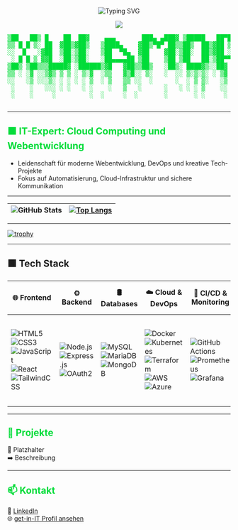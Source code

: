 <p align="center">
  <img src="https://readme-typing-svg.herokuapp.com?size=28&color=00dc38&center=true&width=700&lines=Hallo,+mein+Name+ist+Jury!;Junior+Full-Stack+%26+DevOps+Engineer+🚀;Cloud+Automation+☁;Infrastructure+as+Code+🔧" alt="Typing SVG" />
</p>

<p align="center">
  <img src="https://capsule-render.vercel.app/api?type=rect&color=0:232526,100:0f2027&height=80&section=header&text=Willkommen%20auf%20meinem%20GitHub-Profil&fontColor=00dc38&fontSize=28&fontAlignY=60" />
</p>

<pre align="center" style="color:#00dc38;font-family:monospace;">
▒██   ██▒ █    ██  ██▓    ▄▄▄       ███▄ ▄███▓ ▒█████   ██▀███  ▓█████ 
▒▒ █ █ ▒░ ██  ▓██▒▓██▒   ▒████▄    ▓██▒▀█▀ ██▒▒██▒  ██▒▓██ ▒ ██▒▓█   ▀ 
░░  █   ░▓██  ▒██░▒██░   ▒██  ▀█▄  ▓██    ▓██░▒██░  ██▒▓██ ░▄█ ▒▒███   
 ░ █ █ ▒ ▓▓█  ░██░▒██░   ░██▄▄▄▄██ ▒██    ▒██ ▒██   ██░▒██▀▀█▄  ▒▓█  ▄ 
▒██▒ ▒██▒▒▒█████▓ ░██████▒▓█   ▓██▒▒██▒   ░██▒░ ████▓▒░░██▓ ▒██▒░▒████▒
▒▒ ░ ░▓ ░░▒▓▒ ▒ ▒ ░ ▒░▓  ░▒▒   ▓▒█░░ ▒░   ░  ░░ ▒░▒░▒░ ░ ▒▓ ░▒▓░░░ ▒░ ░
░░   ░▒ ░░░▒░ ░ ░ ░ ░ ▒  ░ ▒   ▒▒ ░░  ░      ░  ░ ▒ ▒░   ░▒ ░ ▒░ ░ ░  ░
 ░    ░   ░░░ ░ ░   ░ ░    ░   ▒   ░      ░   ░ ░ ░ ▒    ░░   ░    ░   
 ░    ░     ░         ░  ░     ░  ░       ░       ░ ░     ░        ░  ░
                                                                       
</pre>

---

## <span style="color:#00dc38;">🟩 IT-Expert: Cloud Computing und Webentwicklung</span>

- Leidenschaft für moderne Webentwicklung, DevOps und kreative Tech-Projekte  
- Fokus auf Automatisierung, Cloud-Infrastruktur und sichere Kommunikation

---

| ![GitHub Stats](https://github-readme-stats.vercel.app/api?username=Xulamore&show_icons=true&theme=chartreuse-dark&border_color=00dc38) | [![Top Langs](https://github-readme-stats.vercel.app/api/top-langs/?username=Xulamore&layout=compact&theme=chartreuse-dark&border_color=00dc38)](https://github.com/Xulamore/github-readme-stats) |
|--------------|--------------|

---

[![trophy](https://github-profile-trophy.vercel.app/?username=Xulamore&theme=matrix&column=7&margin-w=10&margin-h=10)](https://github.com/ryo-ma/github-profile-trophy)

---

## 🟩 Tech Stack

| 🌐 Frontend | ⚙️ Backend | 🛢️ Databases | ☁️ Cloud & DevOps | 🔄 CI/CD & Monitoring | 🔧 Tools | 🖥️ Operating Systems | 🔒 Networking & Security |
|---|---|---|---|---|---|---|---|
| ![HTML5](https://img.shields.io/badge/-HTML5-E34F26?style=flat&logo=html5&logoColor=white) <br> ![CSS3](https://img.shields.io/badge/-CSS3-1572B6?style=flat&logo=css3&logoColor=white) <br> ![JavaScript](https://img.shields.io/badge/-JavaScript-F7DF1E?style=flat&logo=javascript&logoColor=black) <br> ![React](https://img.shields.io/badge/-React-61DAFB?style=flat&logo=react&logoColor=black) <br> ![TailwindCSS](https://img.shields.io/badge/-TailwindCSS-38B2AC?style=flat&logo=tailwind-css&logoColor=white) | ![Node.js](https://img.shields.io/badge/-Node.js-339933?style=flat&logo=node.js&logoColor=white) <br> ![Express.js](https://img.shields.io/badge/-Express.js-000000?style=flat&logo=express&logoColor=white) <br> ![OAuth2](https://img.shields.io/badge/-OAuth2-282C34?style=flat&logo=oauth&logoColor=white) | ![MySQL](https://img.shields.io/badge/-MySQL-4479A1?style=flat&logo=mysql&logoColor=white) <br> ![MariaDB](https://img.shields.io/badge/-MariaDB-003545?style=flat&logo=mariadb&logoColor=white) <br> ![MongoDB](https://img.shields.io/badge/-MongoDB-47A248?style=flat&logo=mongodb&logoColor=white) | ![Docker](https://img.shields.io/badge/-Docker-2496ED?style=flat&logo=docker&logoColor=white) <br> ![Kubernetes](https://img.shields.io/badge/-Kubernetes-326CE5?style=flat&logo=kubernetes&logoColor=white) <br> ![Terraform](https://img.shields.io/badge/-Terraform-7B42BC?style=flat&logo=terraform&logoColor=white) <br> ![AWS](https://img.shields.io/badge/-AWS-232F3E?style=flat&logo=amazonaws&logoColor=white) <br> ![Azure](https://img.shields.io/badge/-Azure-0078D4?style=flat&logo=microsoft-azure&logoColor=white) | ![GitHub Actions](https://img.shields.io/badge/-GitHub%20Actions-2088FF?style=flat&logo=github-actions&logoColor=white) <br> ![Prometheus](https://img.shields.io/badge/-Prometheus-E6522C?style=flat&logo=prometheus&logoColor=white) <br> ![Grafana](https://img.shields.io/badge/-Grafana-F46800?style=flat&logo=grafana&logoColor=white) | ![Git](https://img.shields.io/badge/-Git-F05032?style=flat&logo=git&logoColor=white) <br> ![Bash](https://img.shields.io/badge/-Bash-4EAA25?style=flat&logo=gnu-bash&logoColor=white) <br> ![VS Code](https://img.shields.io/badge/-VS%20Code-007ACC?style=flat&logo=visual-studio-code&logoColor=white) <br> ![Figma](https://img.shields.io/badge/-Figma-F24E1E?style=flat&logo=figma&logoColor=white) <br> ![ESLint](https://img.shields.io/badge/-ESLint-4B32C3?style=flat&logo=eslint&logoColor=white) <br> ![Prettier](https://img.shields.io/badge/-Prettier-F7B93E?style=flat&logo=prettier&logoColor=black) | ![Linux](https://img.shields.io/badge/-Linux-FCC624?style=flat&logo=linux&logoColor=black) <br> ![WSL](https://img.shields.io/badge/-WSL-008080?style=flat) <br> ![Windows](https://img.shields.io/badge/-Windows-0078D6?style=flat&logo=windows&logoColor=white) <br> ![Android](https://img.shields.io/badge/-Android-3DDC84?style=flat&logo=android&logoColor=white) | ![OAuth2](https://img.shields.io/badge/-OAuth2-3C3C3C?style=flat&logo=oauth&logoColor=white) <br> ![Nextcloud](https://img.shields.io/badge/-Nextcloud-0082C9?style=flat&logo=nextcloud&logoColor=white) |

---

## <span style="color:#00dc38;">📂 Projekte</span>

🔹 Platzhalter  
➡️ Beschreibung

---

## <span style="color:#00dc38;">📫 Kontakt</span>

💼 [LinkedIn](https://www.linkedin.com/in/PLACEHOLDER/)  
🌐 [get-in-IT Profil ansehen](https://www.get-in-it.de/profil/PLACEHOLDER)
